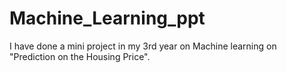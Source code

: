 # Machine_Learning_ppt
I have done a mini project in my 3rd year on Machine learning on "Prediction on the Housing Price".
